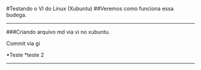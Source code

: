 #Testando o VI do Linux (Xubuntu)
##Veremos como funciona essa budega.

---

###Criando arquivo md via vi no xubuntu.

Commit via gi

*Teste
*teste 2
































---
























